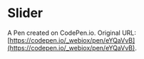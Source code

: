 # Slider

A Pen created on CodePen.io. Original URL: [https://codepen.io/_webiox/pen/eYQaVvB](https://codepen.io/_webiox/pen/eYQaVvB).

